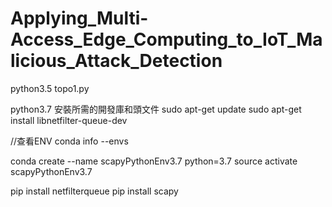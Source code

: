# Applying_Multi-Access_Edge_Computing_to_IoT_Malicious_Attack_Detection

python3.5 topo1.py 


python3.7
安裝所需的開發庫和頭文件
sudo apt-get update
sudo apt-get install libnetfilter-queue-dev

//查看ENV
conda info --envs

conda create --name scapyPythonEnv3.7 python=3.7
source activate scapyPythonEnv3.7

pip install netfilterqueue
pip install scapy